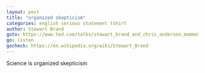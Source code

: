 ```yaml
---
layout: post
title: "organized skepticism"
categories: english serious statement tshirt
author: Stewart Brand
goto: https://www.ted.com/talks/stewart_brand_and_chris_anderson_mammoths_resurrected_geoengineering_and_other_thoughts_from_a_futurist?ref=speak.junglestar.org
go: listen
gocheck: https://en.wikipedia.org/wiki/Stewart_Brand
---
```

Science is organized skepticism
